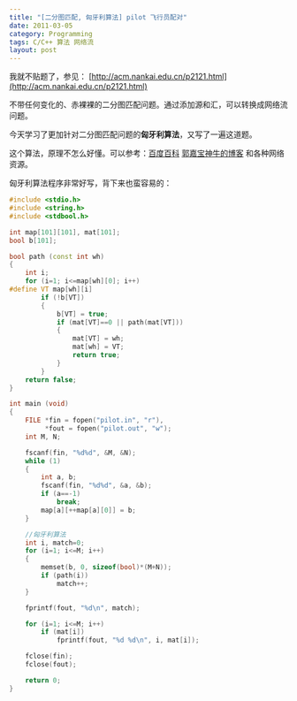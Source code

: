 ```yaml
---
title: "[二分图匹配, 匈牙利算法] pilot 飞行员配对"
date: 2011-03-05
category: Programming
tags: C/C++ 算法 网络流
layout: post
---
```


我就不贴题了，参见： [http://acm.nankai.edu.cn/p2121.html](http://acm.nankai.edu.cn/p2121.html)

不带任何变化的、赤裸裸的二分图匹配问题。通过添加源和汇，可以转换成网络流问题。

今天学习了更加针对二分图匹配问题的**匈牙利算法**，又写了一遍这道题。

这个算法，原理不怎么好懂。可以参考：[百度百科](http://baike.baidu.com/view/501092.htm) [郭嘉宝神牛的博客](http://www.byvoid.com/blog/hungary/) 和各种网络资源。

匈牙利算法程序非常好写，背下来也蛮容易的：


```cpp
#include <stdio.h>
#include <string.h>
#include <stdbool.h>

int map[101][101], mat[101];
bool b[101];

bool path (const int wh)
{
	int i;
	for (i=1; i<=map[wh][0]; i++)
#define VT map[wh][i]
		if (!b[VT])
		{
			b[VT] = true;
			if (mat[VT]==0 || path(mat[VT]))
			{
				mat[VT] = wh;
				mat[wh] = VT;
				return true;
			}
		}
	return false;
}

int main (void)
{
	FILE *fin = fopen("pilot.in", "r"),
		 *fout = fopen("pilot.out", "w");
	int M, N;

	fscanf(fin, "%d%d", &M, &N);
	while (1)
	{
		int a, b;
		fscanf(fin, "%d%d", &a, &b);
		if (a==-1)
			break;
		map[a][++map[a][0]] = b;
	}

	//匈牙利算法
	int i, match=0;
	for (i=1; i<=M; i++)
	{
		memset(b, 0, sizeof(bool)*(M+N));
		if (path(i))
			match++;
	}

	fprintf(fout, "%d\n", match);

	for (i=1; i<=M; i++)
		if (mat[i])
			fprintf(fout, "%d %d\n", i, mat[i]);

	fclose(fin);
	fclose(fout);

	return 0;
}
```
